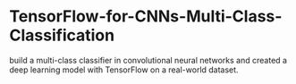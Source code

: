 # TensorFlow-for-CNNs-Multi-Class-Classification
 build a multi-class classifier in convolutional neural networks and created a deep learning model with TensorFlow on a real-world dataset.
